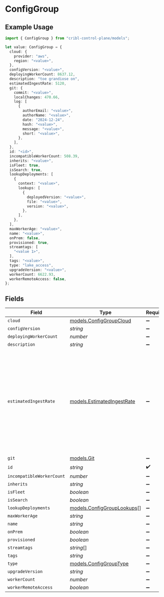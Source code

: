# ConfigGroup

## Example Usage

```typescript
import { ConfigGroup } from "cribl-control-plane/models";

let value: ConfigGroup = {
  cloud: {
    provider: "aws",
    region: "<value>",
  },
  configVersion: "<value>",
  deployingWorkerCount: 8637.12,
  description: "toe grandiose on",
  estimatedIngestRate: 5120,
  git: {
    commit: "<value>",
    localChanges: 470.66,
    log: [
      {
        authorEmail: "<value>",
        authorName: "<value>",
        date: "2024-12-24",
        hash: "<value>",
        message: "<value>",
        short: "<value>",
      },
    ],
  },
  id: "<id>",
  incompatibleWorkerCount: 508.39,
  inherits: "<value>",
  isFleet: true,
  isSearch: true,
  lookupDeployments: [
    {
      context: "<value>",
      lookups: [
        {
          deployedVersion: "<value>",
          file: "<value>",
          version: "<value>",
        },
      ],
    },
  ],
  maxWorkerAge: "<value>",
  name: "<value>",
  onPrem: false,
  provisioned: true,
  streamtags: [
    "<value 1>",
  ],
  tags: "<value>",
  type: "lake_access",
  upgradeVersion: "<value>",
  workerCount: 6622.93,
  workerRemoteAccess: false,
};
```

## Fields

| Field                                                                                                                                                     | Type                                                                                                                                                      | Required                                                                                                                                                  | Description                                                                                                                                               |
| --------------------------------------------------------------------------------------------------------------------------------------------------------- | --------------------------------------------------------------------------------------------------------------------------------------------------------- | --------------------------------------------------------------------------------------------------------------------------------------------------------- | --------------------------------------------------------------------------------------------------------------------------------------------------------- |
| `cloud`                                                                                                                                                   | [models.ConfigGroupCloud](../models/configgroupcloud.md)                                                                                                  | :heavy_minus_sign:                                                                                                                                        | N/A                                                                                                                                                       |
| `configVersion`                                                                                                                                           | *string*                                                                                                                                                  | :heavy_minus_sign:                                                                                                                                        | N/A                                                                                                                                                       |
| `deployingWorkerCount`                                                                                                                                    | *number*                                                                                                                                                  | :heavy_minus_sign:                                                                                                                                        | N/A                                                                                                                                                       |
| `description`                                                                                                                                             | *string*                                                                                                                                                  | :heavy_minus_sign:                                                                                                                                        | N/A                                                                                                                                                       |
| `estimatedIngestRate`                                                                                                                                     | [models.EstimatedIngestRate](../models/estimatedingestrate.md)                                                                                            | :heavy_minus_sign:                                                                                                                                        | Maximum expected volume of data ingested by the @{group}. (This setting is available only on @{group}s consisting of Cribl-managed Cribl.Cloud @{node}s.) |
| `git`                                                                                                                                                     | [models.Git](../models/git.md)                                                                                                                            | :heavy_minus_sign:                                                                                                                                        | N/A                                                                                                                                                       |
| `id`                                                                                                                                                      | *string*                                                                                                                                                  | :heavy_check_mark:                                                                                                                                        | N/A                                                                                                                                                       |
| `incompatibleWorkerCount`                                                                                                                                 | *number*                                                                                                                                                  | :heavy_minus_sign:                                                                                                                                        | N/A                                                                                                                                                       |
| `inherits`                                                                                                                                                | *string*                                                                                                                                                  | :heavy_minus_sign:                                                                                                                                        | N/A                                                                                                                                                       |
| `isFleet`                                                                                                                                                 | *boolean*                                                                                                                                                 | :heavy_minus_sign:                                                                                                                                        | N/A                                                                                                                                                       |
| `isSearch`                                                                                                                                                | *boolean*                                                                                                                                                 | :heavy_minus_sign:                                                                                                                                        | N/A                                                                                                                                                       |
| `lookupDeployments`                                                                                                                                       | [models.ConfigGroupLookups](../models/configgrouplookups.md)[]                                                                                            | :heavy_minus_sign:                                                                                                                                        | N/A                                                                                                                                                       |
| `maxWorkerAge`                                                                                                                                            | *string*                                                                                                                                                  | :heavy_minus_sign:                                                                                                                                        | N/A                                                                                                                                                       |
| `name`                                                                                                                                                    | *string*                                                                                                                                                  | :heavy_minus_sign:                                                                                                                                        | N/A                                                                                                                                                       |
| `onPrem`                                                                                                                                                  | *boolean*                                                                                                                                                 | :heavy_minus_sign:                                                                                                                                        | N/A                                                                                                                                                       |
| `provisioned`                                                                                                                                             | *boolean*                                                                                                                                                 | :heavy_minus_sign:                                                                                                                                        | N/A                                                                                                                                                       |
| `streamtags`                                                                                                                                              | *string*[]                                                                                                                                                | :heavy_minus_sign:                                                                                                                                        | N/A                                                                                                                                                       |
| `tags`                                                                                                                                                    | *string*                                                                                                                                                  | :heavy_minus_sign:                                                                                                                                        | N/A                                                                                                                                                       |
| `type`                                                                                                                                                    | [models.ConfigGroupType](../models/configgrouptype.md)                                                                                                    | :heavy_minus_sign:                                                                                                                                        | N/A                                                                                                                                                       |
| `upgradeVersion`                                                                                                                                          | *string*                                                                                                                                                  | :heavy_minus_sign:                                                                                                                                        | N/A                                                                                                                                                       |
| `workerCount`                                                                                                                                             | *number*                                                                                                                                                  | :heavy_minus_sign:                                                                                                                                        | N/A                                                                                                                                                       |
| `workerRemoteAccess`                                                                                                                                      | *boolean*                                                                                                                                                 | :heavy_minus_sign:                                                                                                                                        | N/A                                                                                                                                                       |